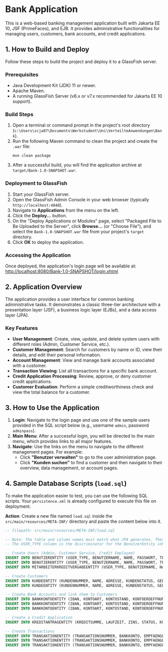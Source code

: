 # Bank Application

This is a web-based banking management application built with Jakarta EE 10, JSF (PrimeFaces), and EJB. It provides administrative functionalities for managing users, customers, bank accounts, and credit applications.

## 1. How to Build and Deploy

Follow these steps to build the project and deploy it to a GlassFish server.

### Prerequisites

*   Java Development Kit (JDK) 11 or newer.
*   Apache Maven.
*   A running GlassFish Server (v6.x or v7.x recommended for Jakarta EE 10 support).

### Build Steps

1.  Open a terminal or command prompt in the project's root directory (`c:\Users\scja07\Documents\Werkstudent\Uni\VerteilteAnwendungen\Bank`).
2.  Run the following Maven command to clean the project and create the `.war` file:
    ```shell
    mvn clean package
    ```
3.  After a successful build, you will find the application archive at `target/Bank-1.0-SNAPSHOT.war`.

### Deployment to GlassFish

1.  Start your GlassFish server.
2.  Open the GlassFish Admin Console in your web browser (typically `http://localhost:4848`).
3.  Navigate to **Applications** from the menu on the left.
4.  Click the **Deploy...** button.
5.  On the "Deploy Applications or Modules" page, select "Packaged File to Be Uploaded to the Server", click **Browse...** (or "Choose File"), and select the `Bank-1.0-SNAPSHOT.war` file from your project's `target` directory.
6.  Click **OK** to deploy the application.

### Accessing the Application

Once deployed, the application's login page will be available at:
[http://localhost:8080/Bank-1.0-SNAPSHOT/login.xhtml](http://localhost:8080/Bank-1.0-SNAPSHOT/login.xhtml)

## 2. Application Overview

The application provides a user interface for common banking administrative tasks. It demonstrates a classic three-tier architecture with a presentation layer (JSF), a business logic layer (EJBs), and a data access layer (JPA).

### Key Features

*   **User Management**: Create, view, update, and delete system users with different roles (Admin, Customer Service, etc.).
*   **Customer Management**: Search for customers by name or ID, view their details, and edit their personal information.
*   **Account Management**: View and manage bank accounts associated with a customer.
*   **Transaction Viewing**: List all transactions for a specific bank account.
*   **Credit Application Processing**: Review, approve, or deny customer credit applications.
*   **Customer Evaluation**: Perform a simple creditworthiness check and view the total balance for a customer.

## 3. How to Use the Application

1.  **Login**: Navigate to the login page and use one of the sample users provided in the SQL script below (e.g., username `admin`, password `adminpass`).
2.  **Main Menu**: After a successful login, you will be directed to the main menu, which provides links to all major features.
3.  **Navigate**: Use the links on the menu to navigate to the different management pages. For example:
    *   Click **"Benutzer verwalten"** to go to the user administration page.
    *   Click **"Kunden suchen"** to find a customer and then navigate to their overview, data management, or account pages.

## 4. Sample Database Scripts (`load.sql`)

To make the application easier to test, you can use the following SQL scripts. Your `persistence.xml` is already configured to execute this file on deployment.

**Action**: Create a new file named `load.sql` inside the `src/main/resources/META-INF/` directory and paste the content below into it.

````sql
-- filepath: src/main/resources/META-INF/load.sql

-- Note: The table and column names must match what JPA generates. These are examples.
-- The USER_TYPE column is the discriminator for the BenutzerEntity inheritance.

-- Create Users (Admin, Customer Service, Credit Employee)
INSERT INTO BENUTZERENTITY (USER_TYPE, BENUTZERNAME, NAME, PASSWORT, TELEFONNUMMER, ROLLE) VALUES ('ADMIN', 'admin', 'Administrator', 'adminpass', '0123456789', 'ADMIN');
INSERT INTO BENUTZERENTITY (USER_TYPE, BENUTZERNAME, NAME, PASSWORT, TELEFONNUMMER, ROLLE) VALUES ('KUNDENSERVICE', 'service01', 'Sarah Schmidt', 'servicepass', '0987654321', 'KUNDENSERVICE');
INSERT INTO MITARBEITERKREDITVERGABEENTITY (USER_TYPE, BENUTZERNAME, NAME, PASSWORT, TELEFONNUMMER, ROLLE, MITARBEITER_ID, ABTEILUNG) VALUES ('KREDITVERGABE', 'credit01', 'Peter Meier', 'creditpass', '01122334455', 'KREDITVERGABE', 'MK-789', 'Credit Department');

-- Create Customers
INSERT INTO KUNDEENTITY (KUNDENNUMMER, NAME, ADRESSE, KUNDENSTATUS, GEBURTSDATUM, TELEFONNUMMER, EMAIL) VALUES ('K-001', 'Max Mustermann', 'Musterstraße 1, 12345 Musterstadt', 'ACTIVE', '1985-05-20', '01511234567', 'max.mustermann@example.com');
INSERT INTO KUNDEENTITY (KUNDENNUMMER, NAME, ADRESSE, KUNDENSTATUS, GEBURTSDATUM, TELEFONNUMMER, EMAIL) VALUES ('K-002', 'Erika Mustermann', 'Beispielweg 2, 54321 Beispielhausen', 'ACTIVE', '1990-11-15', '01607654321', 'erika.mustermann@example.com');

-- Create Bank Accounts and link them to Customers
INSERT INTO BANKKONTOENTITY (IBAN, KONTOART, KONTOSTAND, KONTOEROEFFNUNGSDATUM, KONTOSTATUS, BESITZER_KUNDENNUMMER) VALUES ('DE89370400440532013000', 'Girokonto', 1500.75, '2020-01-10', 'ACTIVE', 'K-001');
INSERT INTO BANKKONTOENTITY (IBAN, KONTOART, KONTOSTAND, KONTOEROEFFNUNGSDATUM, KONTOSTATUS, BESITZER_KUNDENNUMMER) VALUES ('DE02100100100123456789', 'Sparkonto', 12500.00, '2021-03-15', 'ACTIVE', 'K-001');
INSERT INTO BANKKONTOENTITY (IBAN, KONTOART, KONTOSTAND, KONTOEROEFFNUNGSDATUM, KONTOSTATUS, BESITZER_KUNDENNUMMER) VALUES ('DE27100777770200283700', 'Girokonto', -250.50, '2019-08-01', 'ACTIVE', 'K-002');

-- Create a Credit Application
INSERT INTO KREDITANTRAGENTITY (KREDITSUMME, LAUFZEIT, ZINS, STATUS, KUNDE_ID) VALUES (10000.00, '48 Monate', 3.5, 'PENDING', 'K-002');

-- Create Transactions
INSERT INTO TRANSAKTIONENTITY (TRANSAKTIONSNUMMER, BANKKONTO, EMPFAENGER, BETRAG, TRANSAKTIONSDATUM, TRANSAKTIONSSTATUS, TRANSAKTIONSART) VALUES ('TXN-001', 'DE89370400440532013000', 'Stromversorger GmbH', 85.50, '2025-06-01', 'COMPLETED', 'AUSGANG');
INSERT INTO TRANSAKTIONENTITY (TRANSAKTIONSNUMMER, BANKKONTO, EMPFAENGER, BETRAG, TRANSAKTIONSDATUM, TRANSAKTIONSSTATUS, TRANSAKTIONSART) VALUES ('TXN-002', 'DE89370400440532013000', 'Arbeitgeber AG', 2800.00, '2025-05-30', 'COMPLETED', 'EINGANG');
INSERT INTO TRANSAKTIONENTITY (TRANSAKTIONSNUMMER, BANKKONTO, EMPFAENGER, BETRAG, TRANSAKTIONSDATUM, TRANSAKTIONSSTATUS, TRANSAKTIONSART) VALUES ('TXN-003', 'DE27100777770200283700', 'Miete', 750.00, '2025-06-01', 'COMPLETED', 'AUSGANG');
`````
